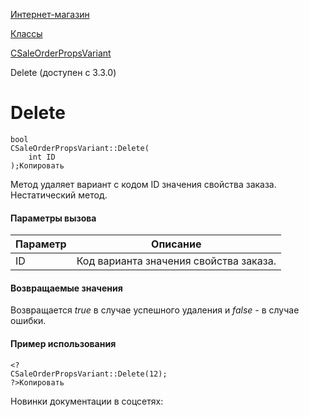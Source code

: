[Интернет-магазин](/api_help/sale/index.php)

[Классы](/api_help/sale/classes/index.php)

[CSaleOrderPropsVariant](/api_help/sale/classes/csaleorderpropsvariant/index.php)

Delete (доступен с 3.3.0)

Delete
======

```
bool
CSaleOrderPropsVariant::Delete(
	int ID
);Копировать
```

Метод удаляет вариант с кодом ID значения свойства заказа. Нестатический метод.

#### Параметры вызова

| Параметр | Описание |
| --- | --- |
| ID | Код варианта значения свойства заказа. |

#### Возвращаемые значения

Возвращается *true* в случае успешного удаления и *false* - в случае ошибки.

#### Пример использования

```
<?
CSaleOrderPropsVariant::Delete(12);
?>Копировать
```

Новинки документации в соцсетях: